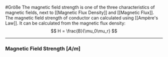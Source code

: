 #Größe 
The magnetic field strength is one of the three characteristics of magnetic fields, next to [[Magnetic Flux Density]] and [[Magnetic Flux]]. The magnetic field strength of conductor can calculated using [[Ampère's Law]]. It can be calculated from the magnetic flux density: 
$$
H = \frac{B}{\mu_0\mu_r}
$$

----

### Magnetic Field Strength \[$A/m$]
